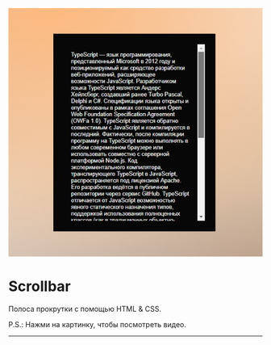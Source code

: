 
[![Обложка к видео «Scrollbar»](./images/img.png)](https://youtu.be/ENAPMpi8t2c)



# Scrollbar


Полоса прокрутки с помощью HTML & CSS.


P.S.: Нажми на картинку, чтобы посмотреть видео.


---
